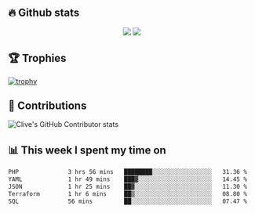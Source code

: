 ## &#128293; Github stats

<!-- GitHub Readme Streak Stats - https://github.com/DenverCoder1/github-readme-streak-stats -->
<p align="center">

<picture>
  <source 
    srcset="https://github-readme-stats.vercel.app/api?username=clivewalkden&count_private=true&show_icons=true&theme=darcula"
    media="(prefers-color-scheme: dark)"
  />
  <source
    srcset="https://github-readme-stats.vercel.app/api?username=clivewalkden&count_private=true&show_icons=true&theme=calm"
    media="(prefers-color-scheme: light), (prefers-color-scheme: no-preference)"
  />
  <img src="https://github-readme-stats.vercel.app/api?username=clivewalkden&count_private=true&show_icons=true&theme=darcula" />
</picture>

<a href="https://git.io/streak-stats" target="_blank">
  <img src="http://github-readme-streak-stats.herokuapp.com?user=clivewalkden&theme=darcula&date_format=j%20M%5B%20Y%5D" />
</a>

</p>

## &#127942; Trophies
[![trophy](https://github-profile-trophy.vercel.app/?username=clivewalkden&theme=onedark)](https://github.com/clivewalkden/github-profile-trophy)

## &#129309; Contributions
![Clive's GitHub Contributor stats](https://github-contributor-stats.vercel.app/api?username=clivewalkden)

## &#128202; This week I spent my time on
<!--START_SECTION:waka-->

```txt
PHP              3 hrs 56 mins   ████████░░░░░░░░░░░░░░░░░   31.36 %
YAML             1 hr 49 mins    ███▓░░░░░░░░░░░░░░░░░░░░░   14.45 %
JSON             1 hr 25 mins    ██▓░░░░░░░░░░░░░░░░░░░░░░   11.30 %
Terraform        1 hr 6 mins     ██▒░░░░░░░░░░░░░░░░░░░░░░   08.80 %
SQL              56 mins         ██░░░░░░░░░░░░░░░░░░░░░░░   07.47 %
```

<!--END_SECTION:waka-->
